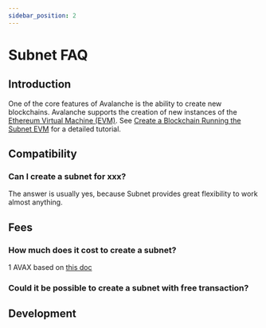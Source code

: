 ```yaml
---
sidebar_position: 2
---
```


# Subnet FAQ

## Introduction

One of the core features of Avalanche is the ability to create new blockchains. Avalanche supports the creation of new instances of the [Ethereum Virtual Machine (EVM)](../../../../learn/platform-overview/README.md#contract-chain-c-chain). See [Create a Blockchain Running the Subnet EVM](create-evm-blockchain.md) for a detailed tutorial.


## Compatibility

### Can I create a subnet for xxx?

The answer is usually yes, because Subnet provides great flexibility to work almost anything.


## Fees

### How much does it cost to create a subnet?

1 AVAX based on [this doc](../../../../learn/platform-overview/transaction-fees.md#fee-schedule)

### Could it be possible to create a subnet with free transaction?


## Development




